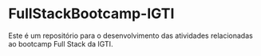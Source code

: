 # FullStackBootcamp-IGTI
Este é um repositório para o desenvolvimento das atividades relacionadas ao bootcamp Full Stack da IGTI.

